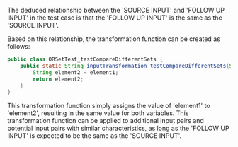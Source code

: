 The deduced relationship between the 'SOURCE INPUT' and 'FOLLOW UP INPUT' in the test case is that the 'FOLLOW UP INPUT' is the same as the 'SOURCE INPUT'. 

Based on this relationship, the transformation function can be created as follows:

```java
public class ORSetTest_testCompareDifferentSets {
    public static String inputTransformation_testCompareDifferentSets(String element1)  {
        String element2 = element1;
        return element2;
    }
}
```

This transformation function simply assigns the value of 'element1' to 'element2', resulting in the same value for both variables. This transformation function can be applied to additional input pairs and potential input pairs with similar characteristics, as long as the 'FOLLOW UP INPUT' is expected to be the same as the 'SOURCE INPUT'.